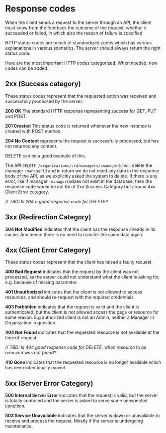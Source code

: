 # Response codes

When the client sends a request to the server through an API, the client must know from the feedback the outcome of the request, whether it succeeded or failed, in which also the reason of failure is specified.

HTTP status codes are bunch of standardized codes which has various explanations in various scenarios. The server should always return the right status code.

Here are the most important HTTP codes categorized. When needed, new codes can be added. 

## 2xx \(Success category\)

These status codes represent that the requested action was received and successfully processed by the server.

**200 OK** The standard HTTP response representing success for GET, PUT and POST.

**201 Created** This status code is returned whenever the new instance is created with POST method.

**204 No Content** represents the request is successfully processed, but has not returned any content.

DELETE can be a good example of this.

The API `DELETE /organizations/:id/managers/:managerId` will delete the manager `:managerId` and in return we do not need any data in the response body of the API, as we explicitly asked the system to delete. If there is any error, like if manager `:managerId`does not exist in the database, then the response code would be not be of 2xx Success Category but around 4xx Client Error category.

// _TBD: Is 204 a good response code for DELETE?_

## 3xx \(Redirection Category\)

**304 Not Modified** indicates that the client has the response already in its cache. And hence there is no need to transfer the same data again.

## 4xx \(Client Error Category\)

These status codes represent that the client has raised a faulty request.

**400 Bad Request** indicates that the request by the client was not processed, as the server could not understand what the client is asking for, e.g. because of missing parameter.

**401 Unauthorized** indicates that the client is not allowed to access resources, and should re-request with the required credentials.

**403 Forbidden** indicates that the request is valid and the client is authenticated, but the client is not allowed access the page or resource for some reason. E.g authorized client is not an Admin, neither a Manager in Organization in question.

**404 Not Found** indicates that the requested resource is not available at the time of request.

// _TBD: Is 404 good response code for DELETE, when resource to be removed was not found?_

**410 Gone** indicates that the requested resource is no longer available which has been intentionally moved.

## 5xx \(Server Error Category\)

**500 Internal Server Error** indicates that the request is valid, but the server is totally confused and the server is asked to serve some unexpected condition.

**503 Service Unavailable** indicates that the server is down or unavailable to receive and process the request. Mostly if the server is undergoing maintenance.

